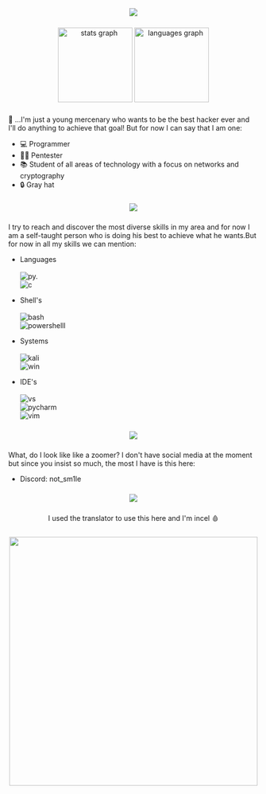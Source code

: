 <div align="center">
  <img height="" src="https://see.fontimg.com/api/renderfont4/KerX/eyJyIjoiZnMiLCJoIjo5MCwidyI6MTAwMCwiZnMiOjkwLCJmZ2MiOiIjOTYwMzAzIiwiYmdjIjoiI0ZGRkZGRiIsInQiOjF9/SEFURUZVTA/hacked.png"  />
</div>

###

<div align="center">
  <img src="https://github-readme-stats.vercel.app/api?username=d0nt-sm1le&hide_title=false&hide_rank=false&show_icons=true&include_all_commits=true&count_private=true&disable_animations=false&theme=default&locale=en&hide_border=false&order=1&title_color=8C0404&bg_color=090504&icon_color=8C4C27&text_color=590202&border_color=260A0D" height="150" alt="stats graph"  />
  <img src="https://github-readme-stats.vercel.app/api/top-langs?username=d0nt-sm1le&locale=en&hide_title=false&layout=compact&card_width=320&langs_count=5&theme=default&hide_border=true&order=2&title_color=8C0404&bg_color=090504&icon_color=8C4C27&text_color=590202&border_color=260A0D" height="150" alt="languages graph"  />
</div>

###

<p align="left">👑 ...I'm just a young mercenary who wants to be the best hacker ever and I'll do anything to achieve that goal! But for now I can say that I am one: </p>

* 💻 Programmer
* 👨‍💻 Pentester
* 📚 Student of all areas of technology with a focus on networks and cryptography
* 🔒 Gray hat

###

<div align="center">
  <img height="" src="https://see.fontimg.com/api/renderfont4/KerX/eyJyIjoiZnMiLCJoIjozNSwidyI6MTAwMCwiZnMiOjM1LCJmZ2MiOiIjOTYwMzAzIiwiYmdjIjoiI0ZGRkZGRiIsInQiOjF9/U0tJTExT/hacked.png"  />
</div>


###

<p align="left">I try to reach and discover the most diverse skills in my area and for now I am a self-taught person who is doing his best to achieve what he wants.But for now in all my skills we can mention:</p>

* Languages <br><br>
![py.](https://img.shields.io/badge/Python-090504?style=for-the-badge&logo=python&logoColor=8F0303)<br>
![c](https://img.shields.io/badge/C-090504?style=for-the-badge&logo=c&logoColor=8F0303)

* Shell's <br><br>
![bash](https://img.shields.io/badge/Shell_Script-090504?style=for-the-badge&logo=gnu-bash&logoColor=8F0303)<br>
![powershelll](https://img.shields.io/badge/Powershell-090504?style=for-the-badge&logo=powershell&logoColor=8F0303)

* Systems <br><br>
![kali](https://img.shields.io/badge/Kali_Linux-090504?style=for-the-badge&logo=kali-linux&logoColor=FF0000)<br>
![win](https://img.shields.io/badge/Windows-090504?style=for-the-badge&logo=windows&logoColor=8F0303)

* IDE's <br><br>
![vs](https://img.shields.io/badge/Visual_Studio_Code-090504?style=for-the-badge&logo=visual%20studio%20code&logoColor=8F0303)<br>
![pycharm](https://img.shields.io/badge/PyCharm-090504.svg?&style=for-the-badge&logo=PyCharm&logoColor=8F0303)<br>
![vim](https://img.shields.io/badge/VIM-090504.svg?&style=for-the-badge&logo=vim&logoColor=8F0303)

###

<div align="center">
  <img height="" src="https://see.fontimg.com/api/renderfont4/KerX/eyJyIjoiZnMiLCJoIjozNSwidyI6MTAwMCwiZnMiOjM1LCJmZ2MiOiIjOTYwMzAzIiwiYmdjIjoiI0ZGRkZGRiIsInQiOjF9/IHNvY2lhbCBtZWRpYQ/hacked.png" />
</div>

###

<p align="left">What, do I look like like a zoomer? I don't have social media at the moment but since you insist so much, the most I have is this here: </p>
  
* Discord: not_sm1le

###

<div align="center">
  <img height="" src="https://see.fontimg.com/api/renderfont4/KerX/eyJyIjoiZnMiLCJoIjozNSwidyI6MTAwMCwiZnMiOjM1LCJmZ2MiOiIjOTYwMzAzIiwiYmdjIjoiI0ZGRkZGRiIsInQiOjF9/Y29uY2x1c2lvbg/hacked.png"  />
</div>

###

<p align="center">I used the translator to use this here and I'm incel 🩸</p>

###

<div align="center">
  <img height="500" src="https://i.imgur.com/dwn7vGCg.jpg"  />
</div>

###
